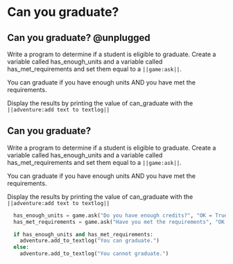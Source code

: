 # Can you graduate?

## Can you graduate? @unplugged
Write a program to determine if a student is eligible to graduate. Create a variable called has_enough_units and a variable called has_met_requirements and set them equal to a ``||game:ask||``.

You can graduate if you have enough units AND you have met the requirements.

Display the results by printing the value of can_graduate with the ``||adventure:add text to textlog||``

## Can you graduate?
Write a program to determine if a student is eligible to graduate. Create a variable called has_enough_units and a variable called has_met_requirements and set them equal to a ``||game:ask||``.

You can graduate if you have enough units AND you have met the requirements.

Display the results by printing the value of can_graduate with the ``||adventure:add text to textlog||``

```python
  has_enough_units = game.ask("Do you have enough credits?", "OK = True, Cancel = False")
  has_met_requirements = game.ask("Have you met the requirements", "OK = True, Cancel = False")

  if has_enough_units and has_met_requirements:
    adventure.add_to_textlog("You can graduate.")
  else:
    adventure.add_to_textlog("You cannot graduate.")
```

